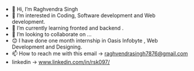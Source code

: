 - 👋 Hi, I’m Raghvendra Singh
- 👀 I’m interested in Coding, Software development and Web development. 
- 🌱 I’m currently learning fronted and backend . 
- 💞️ I’m looking to collaborate on ...
- 😊 I have done one month  internship in Oasis Infobyte , Web Development and Designing.
- 📫 How to reach me  with this email -> raghvendrasingh7876@gmail.com
- linkedin -> www.linkedin.com/in/rsk097/

<!---
You can click the Preview link to take a look at your changes.
--->
